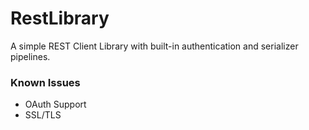 # RestLibrary

A simple REST Client Library with built-in authentication and serializer pipelines.

### Known Issues
- OAuth Support
- SSL/TLS